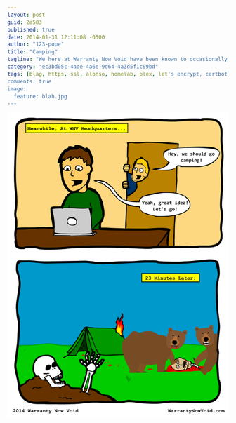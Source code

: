 ```yaml
---
layout: post
guid: 2a583
published: true
date: 2014-01-31 12:11:08 -0500
author: "123-pope"
title: "Camping"
tagline: "We here at Warranty Now Void have been known to occasionally come up with ideas. Sometimes we describe these ideas as \"good\" or \"great\" or even \"not likely to result in our horrific deaths.\" Oftentimes, we are wrong."
category: "ec3bd05c-4ade-4a6e-9d64-4a3d5f1c69bd"
tags: [blag, https, ssl, alonso, homelab, plex, let's encrypt, certbot]
comments: true
image:
  feature: blah.jpg
---
```


![](/assets/img/lol/Camping.png "The tent fire is due to extreme masturbatory friction.")